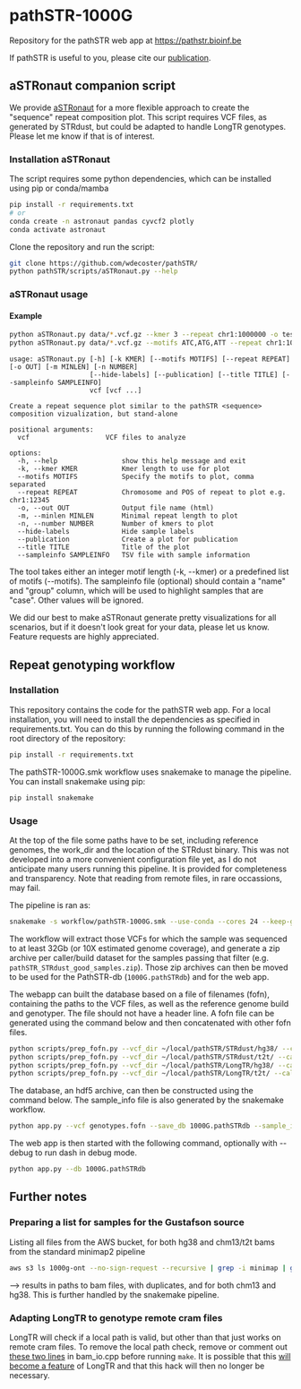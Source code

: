 # pathSTR-1000G

Repository for the pathSTR web app at <https://pathstr.bioinf.be>

If pathSTR is useful to you, please cite our [publication](https://www.medrxiv.org/content/10.1101/2024.03.06.24303700v1).

## aSTRonaut companion script

We provide [aSTRonaut](https://github.com/wdecoster/pathSTR/blob/main/scripts/aSTRonaut.py) for a more flexible approach to create the "sequence" repeat composition plot. This script requires VCF files, as generated by STRdust, but could be adapted to handle LongTR genotypes. Please let me know if that is of interest.

### Installation aSTRonaut

The script requires some python dependencies, which can be installed using pip or conda/mamba

```bash
pip install -r requirements.txt
# or
conda create -n astronaut pandas cyvcf2 plotly
conda activate astronaut
```

Clone the repository and run the script:

```bash
git clone https://github.com/wdecoster/pathSTR/
python pathSTR/scripts/aSTRonaut.py --help
```

### aSTRonaut usage

#### Example

```bash
python aSTRonaut.py data/*.vcf.gz --kmer 3 --repeat chr1:1000000 -o test.html
python aSTRonaut.py data/*.vcf.gz --motifs ATC,ATG,ATT --repeat chr1:1000000 -o test.html
```

```text
usage: aSTRonaut.py [-h] [-k KMER] [--motifs MOTIFS] [--repeat REPEAT] [-o OUT] [-m MINLEN] [-n NUMBER]
                    [--hide-labels] [--publication] [--title TITLE] [--sampleinfo SAMPLEINFO]
                    vcf [vcf ...]

Create a repeat sequence plot similar to the pathSTR <sequence> composition vizualization, but stand-alone

positional arguments:
  vcf                   VCF files to analyze

options:
  -h, --help                show this help message and exit
  -k, --kmer KMER           Kmer length to use for plot
  --motifs MOTIFS           Specify the motifs to plot, comma separated
  --repeat REPEAT           Chromosome and POS of repeat to plot e.g. chr1:12345
  -o, --out OUT             Output file name (html)
  -m, --minlen MINLEN       Minimal repeat length to plot
  -n, --number NUMBER       Number of kmers to plot
  --hide-labels             Hide sample labels
  --publication             Create a plot for publication
  --title TITLE             Title of the plot
  --sampleinfo SAMPLEINFO   TSV file with sample information
```

The tool takes either an integer motif length (-k, --kmer) or a predefined list of motifs (--motifs). The sampleinfo file (optional) should contain a "name" and "group" column, which will be used to highlight samples that are "case". Other values will be ignored.

We did our best to make aSTRonaut generate pretty visualizations for all scenarios, but if it doesn't look great for your data, please let us know. Feature requests are highly appreciated.

## Repeat genotyping workflow

### Installation

This repository contains the code for the pathSTR web app. For a local installation, you will need to install the dependencies as specified in requirements.txt. You can do this by running the following command in the root directory of the repository:

```bash
pip install -r requirements.txt
```

The pathSTR-1000G.smk workflow uses snakemake to manage the pipeline. You can install snakemake using pip:

```bash
pip install snakemake
```

### Usage

At the top of the file some paths have to be set, including reference genomes, the work_dir and the location of the STRdust binary.
This was not developed into a more convenient configuration file yet, as I do not anticipate many users running this pipeline. It is provided for completeness and transparency. Note that reading from remote files, in rare occassions, may fail.

The pipeline is ran as:

```bash
snakemake -s workflow/pathSTR-1000G.smk --use-conda --cores 24 --keep-going --retries 3
```

The workflow will extract those VCFs for which the sample was sequenced to at least 32Gb (or 10X estimated genome coverage), and generate a zip archive per caller/build dataset for the samples passing that filter (e.g. `pathSTR_STRdust_good_samples.zip`). Those zip archives can then be moved to be used for the PathSTR-db (`1000G.pathSTRdb`) and for the web app.

The webapp can built the database based on a file of filenames (fofn), containing the paths to the VCF files, as well as the reference genome build and genotyper. The file should not have a header line. A fofn file can be generated using the command below and then concatenated with other fofn files.

```bash
python scripts/prep_fofn.py --vcf_dir ~/local/pathSTR/STRdust/hg38/ --caller STRdust --build hg38 > genotypes.fofn
python scripts/prep_fofn.py --vcf_dir ~/local/pathSTR/STRdust/t2t/ --caller STRdust --build t2t >> genotypes.fofn
python scripts/prep_fofn.py --vcf_dir ~/local/pathSTR/LongTR/hg38/ --caller LongTR --build hg38 >> genotypes.fofn
python scripts/prep_fofn.py --vcf_dir ~/local/pathSTR/LongTR/t2t/ --caller LongTR --build t2t >> genotypes.fofn
```

The database, an hdf5 archive, can then be constructed using the command below. The sample_info file is also generated by the snakemake workflow.

```bash
python app.py --vcf genotypes.fofn --save_db 1000G.pathSTRdb --sample_info data/pathSTR_samples.tsv --store_only
```

The web app is then started with the following command, optionally with --debug to run dash in debug mode.

```bash
python app.py --db 1000G.pathSTRdb
```

## Further notes

### Preparing a list for samples for the Gustafson source

Listing all files from the AWS bucket, for both hg38 and chm13/t2t bams from the standard minimap2 pipeline

```bash
aws s3 ls 1000g-ont --no-sign-request --recursive | grep -i minimap | grep bam$  | cut -f4 -d' ' > data/list-miller-20240619.txt
```

--> results in paths to bam files, with duplicates, and for both chm13 and hg38. This is further handled by the snakemake pipeline.

### Adapting LongTR to genotype remote cram files

LongTR will check if a local path is valid, but other than that just works on remote cram files.
To remove the local path check, remove or comment out [these two lines](https://github.com/gymrek-lab/LongTR/blob/d9323818eea55cbf55ac72ee7992c6b901a25bdc/src/bam_io.cpp#L70) in bam_io.cpp before running `make`. It is possible that this [will become a feature](https://github.com/gymrek-lab/LongTR/issues/10) of LongTR and that this hack will then no longer be necessary.
